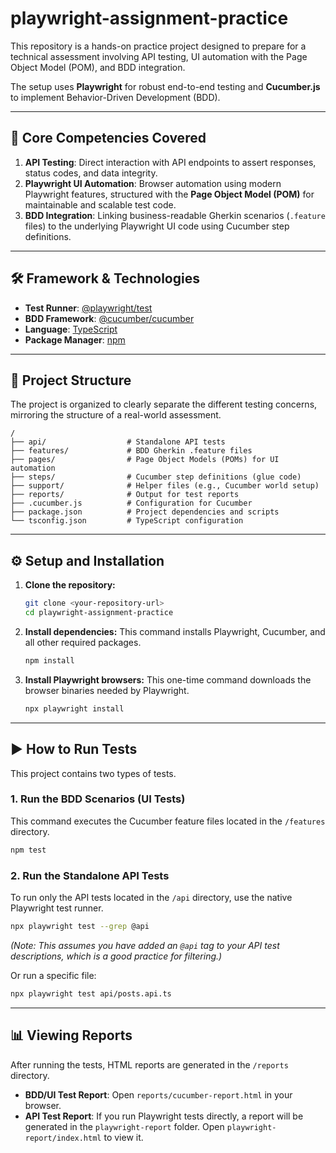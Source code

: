 # playwright-assignment-practice

This repository is a hands-on practice project designed to prepare for a technical assessment involving API testing, UI automation with the Page Object Model (POM), and BDD integration.

The setup uses **Playwright** for robust end-to-end testing and **Cucumber.js** to implement Behavior-Driven Development (BDD).

***

## 🚀 Core Competencies Covered

1.  **API Testing**: Direct interaction with API endpoints to assert responses, status codes, and data integrity.
2.  **Playwright UI Automation**: Browser automation using modern Playwright features, structured with the **Page Object Model (POM)** for maintainable and scalable test code.
3.  **BDD Integration**: Linking business-readable Gherkin scenarios (`.feature` files) to the underlying Playwright UI code using Cucumber step definitions.

***

## 🛠️ Framework & Technologies

* **Test Runner**: [@playwright/test](https://playwright.dev/)
* **BDD Framework**: [@cucumber/cucumber](https://cucumber.io/)
* **Language**: [TypeScript](https://www.typescriptlang.org/)
* **Package Manager**: [npm](https://www.npmjs.com/)

***

## 📂 Project Structure

The project is organized to clearly separate the different testing concerns, mirroring the structure of a real-world assessment.

```plaintext
/
├── api/                  # Standalone API tests
├── features/             # BDD Gherkin .feature files
├── pages/                # Page Object Models (POMs) for UI automation
├── steps/                # Cucumber step definitions (glue code)
├── support/              # Helper files (e.g., Cucumber world setup)
├── reports/              # Output for test reports
├── .cucumber.js          # Configuration for Cucumber
├── package.json          # Project dependencies and scripts
└── tsconfig.json         # TypeScript configuration
```

***

## ⚙️ Setup and Installation

1.  **Clone the repository:**
    ```bash
    git clone <your-repository-url>
    cd playwright-assignment-practice
    ```

2.  **Install dependencies:**
    This command installs Playwright, Cucumber, and all other required packages.
    ```bash
    npm install
    ```

3.  **Install Playwright browsers:**
    This one-time command downloads the browser binaries needed by Playwright.
    ```bash
    npx playwright install
    ```

***

## ▶️ How to Run Tests

This project contains two types of tests.

### 1. Run the BDD Scenarios (UI Tests)

This command executes the Cucumber feature files located in the `/features` directory.

```bash
npm test
```

### 2. Run the Standalone API Tests

To run only the API tests located in the `/api` directory, use the native Playwright test runner.

```bash
npx playwright test --grep @api
```
*(Note: This assumes you have added an `@api` tag to your API test descriptions, which is a good practice for filtering.)*

Or run a specific file:
```bash
npx playwright test api/posts.api.ts
```

***

## 📊 Viewing Reports

After running the tests, HTML reports are generated in the `/reports` directory.

* **BDD/UI Test Report**: Open `reports/cucumber-report.html` in your browser.
* **API Test Report**: If you run Playwright tests directly, a report will be generated in the `playwright-report` folder. Open `playwright-report/index.html` to view it.
